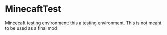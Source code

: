 MinecaftTest
============

Mincecaft testing environment:  this a testing environment. This is not meant to be used as a final mod

